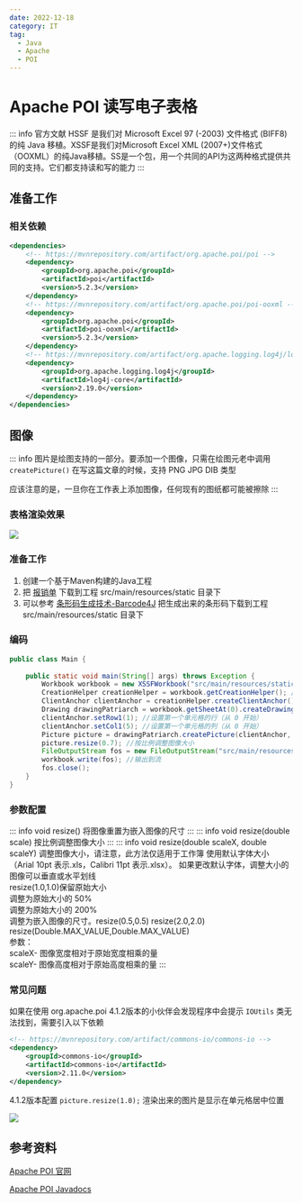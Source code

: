 ```yaml
---
date: 2022-12-18
category: IT
tag:
  - Java
  - Apache
  - POI
---
```


# Apache POI 读写电子表格

<!-- more -->

::: info 官方文献
HSSF 是我们对 Microsoft Excel 97 (-2003) 文件格式 (BIFF8) 的纯 Java 移植。XSSF是我们对Microsoft Excel XML (2007+)文件格式（OOXML）的纯Java移植。SS是一个包，用一个共同的API为这两种格式提供共同的支持。它们都支持读和写的能力
:::

## 准备工作

### 相关依赖

```xml
<dependencies>
    <!-- https://mvnrepository.com/artifact/org.apache.poi/poi -->
    <dependency>
        <groupId>org.apache.poi</groupId>
        <artifactId>poi</artifactId>
        <version>5.2.3</version>
    </dependency>
    <!-- https://mvnrepository.com/artifact/org.apache.poi/poi-ooxml -->
    <dependency>
        <groupId>org.apache.poi</groupId>
        <artifactId>poi-ooxml</artifactId>
        <version>5.2.3</version>
    </dependency>
    <!-- https://mvnrepository.com/artifact/org.apache.logging.log4j/log4j-core -->
    <dependency>
        <groupId>org.apache.logging.log4j</groupId>
        <artifactId>log4j-core</artifactId>
        <version>2.19.0</version>
    </dependency>
</dependencies>
```

## 图像

::: info
图片是绘图支持的一部分。要添加一个图像，只需在绘图元老中调用 `createPicture()` 在写这篇文章的时候，支持 PNG JPG DIB 类型

应该注意的是，一旦你在工作表上添加图像，任何现有的图纸都可能被擦除
:::

### 表格渲染效果

![](https://img.sherry4869.com/blog/it/apache/poi/poi-excel/img.png)

### 准备工作

1. 创建一个基于Maven构建的Java工程
2. 把 [报销单](https://img.sherry4869.com/blog/it/apache/poi/poi-excel/%E6%8A%A5%E9%94%80%E5%8D%95.xlsx) 下载到工程 src/main/resources/static 目录下
3. 可以参考 [条形码生成技术-Barcode4J](/IT/Java/barcode/Barcode4J) 把生成出来的条形码下载到工程 src/main/resources/static 目录下

### 编码

```java
public class Main {
    
    public static void main(String[] args) throws Exception {
        Workbook workbook = new XSSFWorkbook("src/main/resources/static/报销单.xlsx"); //新建工作薄
        CreationHelper creationHelper = workbook.getCreationHelper(); //一个处理实例化具体类的对象，它是HSSF和XSSF所需的各种实例。绕过Java中的一个限制，即我们不能在接口或抽象类上有静态方法。这允许你为一个给定的接口获得适当的类，而不必担心你是否在处理HSSF或XSSF
        ClientAnchor clientAnchor = creationHelper.createClientAnchor(); //创建客户端锚点。使用此对象在图纸中定位绘图对象
        Drawing drawingPatriarch = workbook.getSheetAt(0).createDrawingPatriarch(); //创建最高级别的绘图元老用来添加图形或图表，请注意，这通常会产生删除该工作表上任何现有绘图的效果
        clientAnchor.setRow1(1); //设置第一个单元格的行（从 0 开始）
        clientAnchor.setCol1(5); //设置第一个单元格的列（从 0 开始）
        Picture picture = drawingPatriarch.createPicture(clientAnchor, workbook.addPicture(IOUtils.toByteArray(new FileInputStream("src/main/resources/static/barcode.png")), Workbook.PICTURE_TYPE_PNG)); //创建图片
        picture.resize(0.7); //按比例调整图像大小
        FileOutputStream fos = new FileOutputStream("src/main/resources/static/报销单导出.xlsx");
        workbook.write(fos); //输出到流
        fos.close();
    }
}
```

### 参数配置

::: info void resize()
将图像重置为嵌入图像的尺寸
:::
::: info void resize(double scale)
按比例调整图像大小
:::
::: info void resize(double scaleX, double scaleY)
调整图像大小，请注意，此方法仅适用于工作簿 使用默认字体大小（Arial 10pt 表示.xls，Calibri 11pt 表示.xlsx）。 如果更改默认字体，调整大小的图像可以垂直或水平划线  
resize(1.0,1.0)保留原始大小  
调整为原始大小的 50%  
调整为原始大小的 200%  
调整为嵌入图像的尺寸。resize(0.5,0.5) resize(2.0,2.0) resize(Double.MAX_VALUE,Double.MAX_VALUE)  
参数：  
scaleX- 图像宽度相对于原始宽度相乘的量  
scaleY- 图像高度相对于原始高度相乘的量
:::

### 常见问题

如果在使用 org.apache.poi 4.1.2版本的小伙伴会发现程序中会提示 `IOUtils` 类无法找到，需要引入以下依赖

```xml
<!-- https://mvnrepository.com/artifact/commons-io/commons-io -->
<dependency>
    <groupId>commons-io</groupId>
    <artifactId>commons-io</artifactId>
    <version>2.11.0</version>
</dependency>
```

4.1.2版本配置 `picture.resize(1.0);` 渲染出来的图片是显示在单元格居中位置

![](https://img.sherry4869.com/blog/it/apache/poi/poi-excel/img_1.png)

## 参考资料

[Apache POI 官网](https://poi.apache.org/index.html)

[Apache POI Javadocs](https://poi.apache.org/apidocs/index.html)